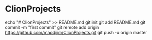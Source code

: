 # ClionProjects
echo "# ClionProjects" >> README.md
git init
git add README.md
git commit -m "first commit"
git remote add origin https://github.com/maodijim/ClionProjects.git
git push -u origin master
